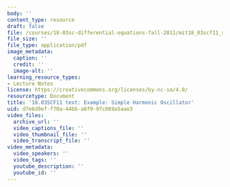```yaml
---
body: ''
content_type: resource
draft: false
file: /courses/18-03sc-differential-equations-fall-2011/mit18_03scf11_s23_1text.pdf
file_size: ''
file_type: application/pdf
image_metadata:
  caption: ''
  credit: ''
  image-alt: ''
learning_resource_types:
- Lecture Notes
license: https://creativecommons.org/licenses/by-nc-sa/4.0/
resourcetype: Document
title: '18.03SCF11 text: Example: Simple Harmonic Oscillator'
uid: d7e6d9ef-f70a-44bb-a6f9-97c069a5aae3
video_files:
  archive_url: ''
  video_captions_file: ''
  video_thumbnail_file: ''
  video_transcript_file: ''
video_metadata:
  video_speakers: ''
  video_tags: ''
  youtube_description: ''
  youtube_id: ''
---
```

